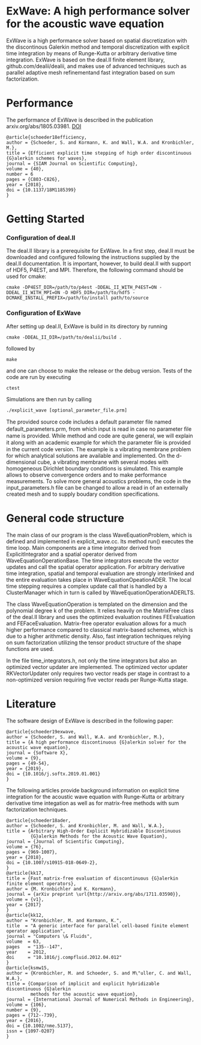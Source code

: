 # ExWave: A high performance solver for the acoustic wave equation

ExWave is a high performance solver based on spatial discretization with the discontinous
Galerkin method and temporal discretization with explicit time integration by means of
Runge-Kutta or arbitrary derivative time integration. ExWave is based on the deal.II
finite element library, github.com/dealii/dealii, and makes use of advanced techniques
such as parallel adaptive mesh refinementand  fast integration based on sum factorization.

# Performance

The performance of ExWave is described in the publication arxiv.org/abs/1805.03981.
[DOI](https://arxiv.org/abs/1805.03981)
```
@article{schoeder18efficiency,
author = {Schoeder, S. and Kormann, K. and Wall, W.A. and Kronbichler, M.},
title = {Efficient explicit time stepping of high order discontinuous {G}alerkin schemes for waves},
journal = {SIAM Journal on Scientific Computing},
volume = {40},
number = 6
pages = {C803-C826},
year = {2018},
doi = {10.1137/18M1185399}
}
```

# Getting Started

### Configuration of deal.II

The deal.II library is a prerequisite for ExWave. In a first step, deal.II must be
downloaded and configured following the instructions supplied by the deal.II documentation.
It is important, however, to build deal.II with support of HDF5, P4EST, and MPI. Therefore,
the following command should be used for cmake:
```
cmake -DP4EST_DIR=/path/to/p4est -DDEAL_II_WITH_P4EST=ON -DDEAL_II_WITH_MPI=ON -D HDF5_DIR=/path/to/hdf5 -DCMAKE_INSTALL_PREFIX=/path/to/install path/to/source
```

### Configuration of ExWave

After setting up deal.II, ExWave is build in its directory by running
```
cmake -DDEAL_II_DIR=/path/to/dealii/build .
```
followed by
```
make
```
and one can choose to make the release or the debug version. Tests of the code are run by
executing
```
ctest
```

Simulations are then run by calling
```
./explicit_wave [optional_parameter_file.prm]
```
The provided source code includes a default parameter ﬁle named default_parameters.prm, from
which input is read in case no parameter ﬁle name is provided. While method and code are quite
general, we will explain it along with an academic example for which the parameter ﬁle is
provided in the current code version. The example is a vibrating membrane problem for which 
analytical solutions are available and implemented. On the d-dimensional cube, a vibrating 
membrane with several modes with homogeneous Dirichlet boundary conditions is simulated. This
example allows to observe convergence orders and to make performance measurements. To solve
more general acoustics problems, the code in the input_parameters.h file can be changed to 
allow a read in of an externally created mesh and to supply boudary condition specifications.

# General code structure

The main class of our program is the class WaveEquationProblem, which is defined and implemented 
in explicit_wave.cc. Its method run() executes the time loop. Main components are a time 
integrator derived from ExplicitIntegrator and a spatial operator derived from 
WaveEquationOperationBase. The time integrators execute the vector updates and call the spatial 
operator application. For arbitrary derivative time integration, spatial and temporal evaluation 
are strongly interlinked and the entire evaluation takes place in WaveEquationOpeationADER. The 
local time stepping requires a complex update call that is handled by a ClusterManager which in 
turn is called by WaveEquationOperationADERLTS.

The class WaveEquationOperation is templated on the dimension and the polynomial degree k of the 
problem. It relies heavily on the MatrixFree class of the deal.II library and uses the optimized
evaluation routines FEEvaluation and FEFaceEvaluation. Matrix-free operator evaluation allows
for a much higher performance compared to classical matrix-based schemes, which is due to a
higher arithmetic density. Also, fast integration techniques relying on sum factorization 
utilizing the tensor product structure of the shape functions are used. 

In the file time_integrators.h, not only the time integrators but also an optimized vector 
updater are implemented. The optimized vector updater RKVectorUpdater only requires two vector
reads per stage in contrast to a non-optimized version requiring five vector reads per 
Runge-Kutta stage.

# Literature 

The software design of ExWave is described in the following paper:
```
@article{schoeder19exwave,
author = {Schoeder, S. and Wall, W.A. and Kronbichler, M.},
title = {A high performance discontinuous {G}alerkin solver for the acoustic wave equation},
journal = {Software X},
volume = {9},
pages = {49-54},
year = {2019},
doi = {10.1016/j.softx.2019.01.001}
}
```
The following articles provide background information on explicit time integration for the
acoustic wave equation with Runge-Kutta or arbitrary derivative time integation as well as
for matrix-free methods with sum factorization techniques.
```
@article{schoeder18ader,
author = {Schoeder, S. and Kronbichler, M. and Wall, W.A.},
title = {Arbitrary High-Order Explicit Hybridizable Discontinuous
         {G}alerkin Methods for the Acoustic Wave Equation},
journal = {Journal of Scientific Computing},
volume = {76},
pages = {969-1007},
year = {2018},
doi = {10.1007/s10915-018-0649-2},
}
@article{kk17,
title = {Fast matrix-free evaluation of discontinuous {G}alerkin finite element operators},
author = {M. Kronbichler and K. Kormann},
journal = {arXiv preprint \url{http://arxiv.org/abs/1711.03590}},
volume = {v1},
year = {2017}
}
@article{kk12,
author = "Kronbichler, M. and Kormann, K.",
title  = "A generic interface for parallel cell-based finite element operator application",
journal = "Computers \& Fluids",
volume  = 63,
pages   = "135--147",
year    = 2012,
doi     = "10.1016/j.compfluid.2012.04.012"
}
@article{ksmw15,
author = {Kronbichler, M. and Schoeder, S. and M\"uller, C. and Wall, W.A.},
title = {Comparison of implicit and explicit hybridizable discontinuous {G}alerkin 
         methods for the acoustic wave equation},
journal = {International Journal of Numerical Methods in Engineering},
volume = {106},
number = {9},
pages = {712--739},
year = {2016},
doi = {10.1002/nme.5137},
issn = {1097-0207}
}
```

